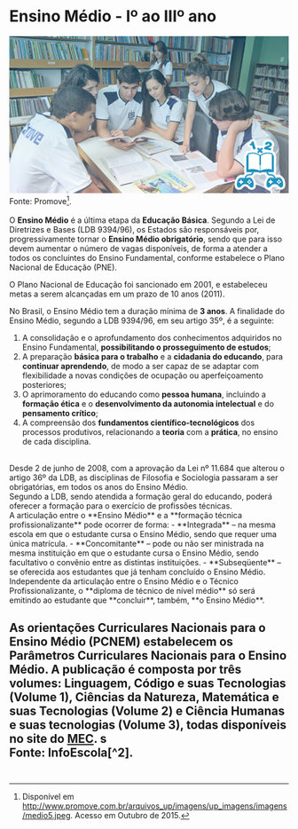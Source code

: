 # Ensino Médio - Iº ao IIIº ano   

![Ensino Médio - Iº ao IIIº ano](/imagens/ensino/ensino-medio.jpg "Ensino Médio")  
Fonte: Promove[^1].
<br/>  
O **Ensino Médio** é a última etapa da **Educação Básica**. Segundo a Lei de Diretrizes e Bases (LDB 9394/96), os Estados são responsáveis por, progressivamente tornar o **Ensino Médio obrigatório**, sendo que para isso devem aumentar o número de vagas disponíveis, de forma a atender a todos os concluintes do Ensino Fundamental, conforme estabelece o Plano Nacional de Educação (PNE).

O Plano Nacional de Educação foi sancionado em 2001, e estabeleceu metas a serem alcançadas em um prazo de 10 anos (2011).

No Brasil, o Ensino Médio tem a duração mínima de **3 anos**. A finalidade do Ensino Médio, segundo a LDB 9394/96, em seu artigo 35º, é a seguinte:  
1. A consolidação e o aprofundamento dos conhecimentos adquiridos no Ensino Fundamental, **possibilitando o prosseguimento de estudos**;  
2. A preparação **básica para o trabalho** e a **cidadania do educando**, para **continuar aprendendo**, de modo a ser capaz de se adaptar com flexibilidade a novas condições de ocupação ou aperfeiçoamento posteriores;  
3. O aprimoramento do educando como **pessoa humana**, incluindo a **formação ética** e o **desenvolvimento da autonomia intelectual** e do **pensamento crítico**;  
4. A compreensão dos **fundamentos científico-tecnológicos** dos processos produtivos, relacionando a **teoria** com a **prática**, no ensino de cada disciplina.  
<br/>
Desde 2 de junho de 2008, com a aprovação da Lei nº 11.684 que alterou o artigo 36º da LDB, as disciplinas de Filosofia e Sociologia passaram a ser obrigatórias, em todos os anos do Ensino Médio.  
<br/>
Segundo a LDB, sendo atendida a formação geral do educando, poderá oferecer a formação para o exercício de profissões técnicas.  
<br/>
A articulação entre o **Ensino Médio** e a **formação técnica profissionalizante** pode ocorrer de forma:  
- **Integrada** – na mesma escola em que o estudante cursa o Ensino Médio, sendo que requer uma única matrícula.  
- **Concomitante** – pode ou não ser ministrada na mesma instituição em que o estudante cursa o Ensino Médio, sendo facultativo o convênio entre as distintas instituições.  
- **Subseqüente** – se oferecida aos estudantes que já tenham concluído o Ensino Médio.  
</br>
Independente da articulação entre o Ensino Médio e o Técnico Profissionalizante, o **diploma de técnico de nível médio** só será emitindo ao estudante que **concluir**, também, **o Ensino Médio**.  

As orientações Curriculares Nacionais para o Ensino Médio (PCNEM) estabelecem os Parâmetros Curriculares Nacionais para o Ensino Médio. A publicação é composta por três volumes: **Linguagem, Código e suas Tecnologias** (Volume 1), **Ciências da Natureza, Matemática e suas Tecnologias** (Volume 2) e **Ciência Humanas e suas tecnologias** (Volume 3), todas disponíveis no site do [MEC](https://www.mec.gov.br).  s
<br/>
Fonte: InfoEscola[^2].  
<br/>
---  
[^1]: Disponível em http://www.promove.com.br/arquivos_up/imagens/up_imagens/imagens/medio5.jpeg. Acesso em Outubro de 2015.  
[^4]: Disponível em http://www.infoescola.com/educacao/ensino-fundamental. Acesso em Outubro de 2015.  
